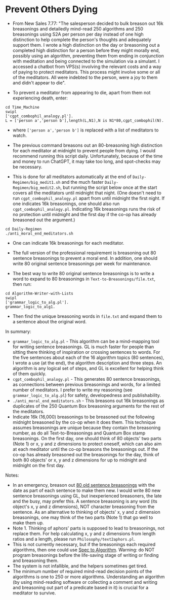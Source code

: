 # Prevent Others Dying

* From New Sales 7.77: "The salesperson decided to bulk breason out 16k breasonings and detailedly mind-read 250 algorithms and 250 breasonings using S2A per person per day instead of one high distinction to help complete the person's thoughts and adequately support them. I wrote a high distinction on the day or breasoning out a completed high distinction for a person before they might morally end, possibly using an algorithm, preventing them from ending in conjunction with meditation and being connected to the simulation via a simulant. I accessed a chatbot from VPS(s) involving the relevant costs and a way of paying to protect meditators. This process might involve some or all of the meditators. All were indebted to the person, were a joy to them and didn't appear to die".

* To prevent a meditator from appearing to die, apart from them not experiencing death, enter:

```
cd Time_Machine
swipl
['cgpt_combophil_analogy.pl'].
L = ['person a','person b'],length(L,N1),N is N1*80,cgpt_combophil(N).                                               
```

* where `['person a','person b']` is replaced with a list of meditators to watch.

* The previous command breasons out an 80-breasoning high distinction for each meditator at midnight to prevent people from dying. I would recommend running this script daily. Unfortunately, because of the time and money to run ChatGPT, it may take too long, and spot-checks may be necessary.

* This is done for all meditators automatically at the end of `Daily-Regimen/big_medit1.sh` and the much faster `Daily-Regimen/big_medit2.sh`, but running the script below once at the start covers all the meditators until midnight that night. (One doesn't need to run `cgpt_combophil_analogy.pl` apart from until midnight the first night. If one indicates 16k breasonings, one should also run `cgpt_combophil_analogy.pl`. Indicating 16k breasonings runs the risk of no protection until midnight and the first day if the co-op has already breasoned out the argument.)

```
cd Daily-Regimen
./anti_moral_end_meditators.sh
```

* One can indicate 16k breasonings for each meditator.

* The full version of the professional requirement is breasoning out 80 sentence breasonings to prevent a moral end. In addition, one should write 80 original sentence breasonings per week for maintenance.

* The best way to write 80 original sentence breasonings is to write a word to expand to 80 breasonings in `Text-to-Breasonings/file.txt`, then run:

```
cd Algorithm-Writer-with-Lists
swipl
['grammar_logic_to_alg.pl'].
grammar_logic_to_alg1.
```

* Then find the unique breasoning words in `file.txt` and expand them to a sentence about the original word.

In summary:
* `grammar_logic_to_alg.pl` - This algorithm can be a mind-mapping tool for writing sentence breasonings. GL is much faster for people than sitting there thinking of inspiration or crossing sentences to words. For the five sentences about each of the 16 algorithm topics (80 sentences), I wrote a use (at the end), the algorithm description and three steps. An algorithm is any logical set of steps, and GL is excellent for helping think of them quickly.
* `cgpt_combophil_analogy.pl` - This generates 80 sentence breasonings, as connections between previous breasonings and words, for a limited number of meditators. I prefer to write my reasoning (see `grammar_logic_to_alg.pl`) for safety, developedness and publishability.
* `./anti_moral_end_meditators.sh` - This breasons out 16k breasonings as duplicates of the 250 Quantum Box breasoning arguments for the rest of the meditators.
* Indicate 16k (16,000) breasonings to be breasoned out the following midnight breasoned by the co-op when it does them. This technique assumes breasonings are unique because they contain the breasoning number, as do all Text-to-Breasonings and Quantum Box stamp breasonings. On the first day, one should think of 80 objects' two parts (Note 1) or x, y and z dimensions to protect oneself, which can also aim at each meditator until the co-op breasons the breasonings out. If the co-op has already breasoned out the breasonings for the day, think of both 80 objects' or x, y and z dimensions for up to midnight and midnight on the first day.

Notes:
* In an emergency, breason out <a href="https://github.com/luciangreen/Lucian-Academy/tree/main/Books">80 old sentence breasonings</a> with the date as part of each sentence to make them new. I would write 80 new sentence breasonings using GL, but inexperienced breasoners, the late and the busy, may prefer this. A sentence breasoning is any word (its object's x, y and z dimensions), NOT character breasoning from the sentence. As an alternative to thinking of objects' x, y and z dimension breasonings, one may think of the two parts (Note 1) that go well to make them up.
* Note 1. Thinking of aphors' parts is supposed to lead to breasonings, not replace them. For help calculating x, y and z dimensions from length ratios and a length, please run `Philosophy/text2aphors.pl`.
* This is not currently necessary, but if the breasonings each required algorithms, then one could use <a href="https://github.com/luciangreen/Philosophy">Spec to Algorithm</a>. Warning: do NOT program breasonings before the life-saving stage of writing or finding and breasoning them.
* The system is not infallible, and the helpers sometimes get tired.
* The minimum number of required mind-read decision points of the algorithms is one to 250 or more algorithms. Understanding an algorithm (by using mind-reading software or collecting a comment and writing and breasoning out part of a predicate based in it) is crucial for a meditator to survive.
